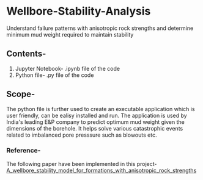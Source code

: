 # Wellbore-Stability-Analysis
Understand failure patterns with anisotropic rock strengths and determine minimum mud weight required to maintain stability

## Contents-
1. Jupyter Notebook- .ipynb file of the code
2. Python file- .py file of the code

## Scope-
The python file is further used to create an executable application which is user friendly, can be ealisy installed and run.
The application is used by India's leading E&P company to predict optimum mud weight given the dimensions of the borehole. It helps solve various catastrophic events related to imbalanced pore presssure such as blowouts etc.  

### Reference-
The following paper have been implemented in this project- [A_wellbore_stability_model_for_formations_with_anisotropic_rock_strengths](https://www.researchgate.net/publication/271414193_A_wellbore_stability_model_for_formations_with_anisotropic_rock_strengths)
